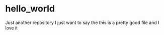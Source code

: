 # hello_world
Just another repository
I just want to say the this is a pretty good file and I love it
